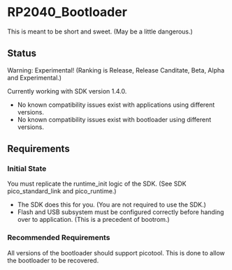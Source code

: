 # RP2040_Bootloader
This is meant to be short and sweet. (May be a little dangerous.)

## Status
Warning: Experimental! (Ranking is Release, Release Canditate, Beta, Alpha and Experimental.)

Currently working with SDK version 1.4.0. 
* No known compatibility issues exist with applications using different versions.
* No known compatibility issues exist with bootloader using different versions.

## Requirements
### Initial State
You must replicate the runtime_init logic of the SDK. (See SDK pico_standard_link and pico_runtime.)

* The SDK does this for you. (You are not required to use the SDK.)
* Flash and USB subsystem must be configured correctly before handing over to application. (This is a precedent of bootrom.)

### Recommended Requirements
All versions of the bootloader should support picotool. This is done to allow the bootloader to be recovered.
